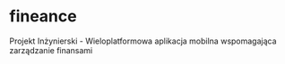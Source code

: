 # fineance

Projekt Inżynierski - Wieloplatformowa aplikacja mobilna wspomagająca zarządzanie finansami
